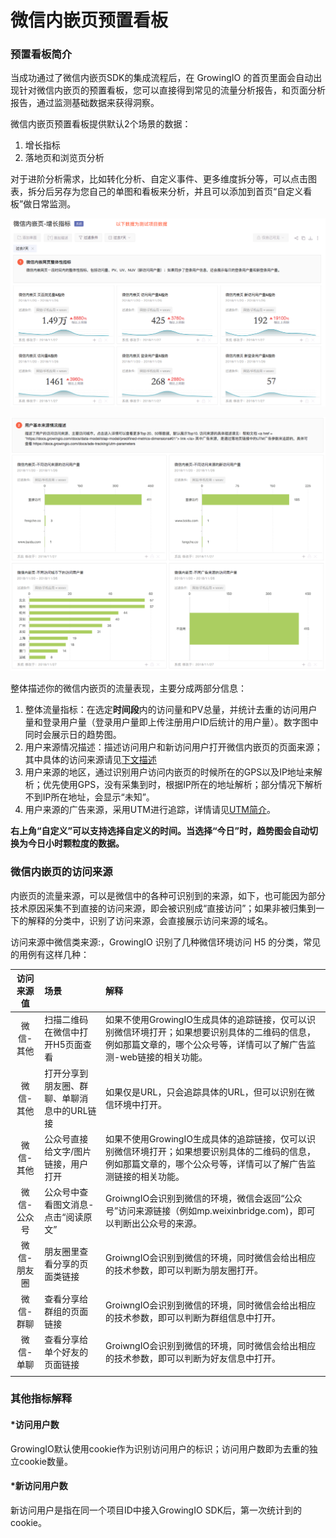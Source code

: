 # 微信内嵌页预置看板

### 预置看板简介

当成功通过了微信内嵌页SDK的集成流程后，在 GrowingIO 的首页里面会自动出现针对微信内嵌页的预置看板，您可以直接得到常见的流量分析报告，和页面分析报告，通过监测基础数据来获得洞察。

微信内嵌页预置看板提供默认2个场景的数据：

1. 增长指标
2. 落地页和浏览页分析

对于进阶分析需求，比如转化分析、自定义事件、更多维度拆分等，可以点击图表，拆分后另存为您自己的单图和看板来分析，并且可以添加到首页“自定义看板”做日常监测。

![&#x589E;&#x957F;&#x6307;&#x6807;&#x6570;&#x636E;-&#xFF08;&#x6D4B;&#x8BD5;&#x6570;&#x636E;&#xFF09;](../.gitbook/assets/image%20%28210%29.png)

![&#x7528;&#x6237;&#x6765;&#x6E90;&#x63CF;&#x8FF0;&#xFF08;&#x6D4B;&#x8BD5;&#x6570;&#x636E;&#xFF09;](../.gitbook/assets/image%20%2867%29.png)

整体描述你的微信内嵌页的流量表现，主要分成两部分信息：

1. 整体流量指标：在选定**时间段**内的访问量和PV总量，并统计去重的访问用户量和登录用户量（登录用户量即上传注册用户ID后统计的用户量）。数字图中同时会展示日的趋势图。
2. 用户来源情况描述：描述访问用户和新访问用户打开微信内嵌页的页面来源；其中具体的访问来源请见[下文描述](wei-xin-nei-qian-ye-yu-zhi-kan-ban.md#11-1)
3. 用户来源的地区，通过识别用户访问内嵌页的时候所在的GPS以及IP地址来解析；优先使用GPS，没有采集到时，根据IP所在的地址解析；部分情况下解析不到IP所在地址，会显示“未知”。
4. 用户来源的广告来源，采用UTM进行追踪，详情请见[UTM简介](../ads-tracking/xiang-guan-zhi-shi/utm-parameters.md)。

**右上角“自定义”可以支持选择自定义的时间。当选择“今日”时，趋势图会自动切换为今日小时颗粒度的数据。**

### 微信内嵌页的访问来源

内嵌页的流量来源，可以是微信中的各种可识别到的来源，如下，也可能因为部分技术原因采集不到直接的访问来源，即会被识别成“直接访问”；如果非被归集到一下的解释的分类中，识别了访问来源，会直接展示访问来源的域名。

访问来源中微信类来源:，GrowingIO 识别了几种微信环境访问 H5 的分类，常见的用例有这样几种：

| 访问来源值 | 场景 | 解释 |
| :---: | :--- | :--- |
|            微信-其他 | 扫描二维码在微信中打开H5页面查看 | 如果不使用GrowingIO生成具体的追踪链接，仅可以识别微信环境打开；如果想要识别具体的二维码的信息，例如那篇文章的，哪个公众号等，详情可以了解广告监测-web链接的相关功能。 |
| 微信-其他 | 打开分享到朋友圈、群聊、单聊消息中的URL链接 | 如果仅是URL，只会追踪具体的URL，但可以识别在微信环境中打开。 |
| 微信-其他 | 公众号直接给文字/图片链接，用户打开 | 如果不使用GrowingIO生成具体的追踪链接，仅可以识别微信环境打开；如果想要识别具体的二维码的信息，例如那篇文章的，哪个公众号等，详情可以了解广告监测链接的相关功能。 |
| 微信-公众号 | 公众号中查看图文消息-点击“阅读原文” | GroiwngIO会识别到微信的环境，微信会返回“公众号”访问来源链接（例如mp.weixinbridge.com\)，即可以判断出公众号的来源。 |
| 微信-朋友圈 | 朋友圈里查看分享的页面类链接 | GroiwngIO会识别到微信的环境，同时微信会给出相应的技术参数，即可以判断为朋友圈打开。 |
| 微信-群聊 | 查看分享给群组的页面链接 | GroiwngIO会识别到微信的环境，同时微信会给出相应的技术参数，即可以判断为群组信息中打开。 |
| 微信-单聊 | 查看分享给单个好友的页面链接 | GroiwngIO会识别到微信的环境，同时微信会给出相应的技术参数，即可以判断为好友信息中打开。 |
|  |  |  |

### 其他指标解释

#### \*访问用户数 <a id="fang-wen-yong-hu-shu"></a>

GrowingIO默认使用cookie作为识别访问用户的标识；访问用户数即为去重的独立cookie数量。

#### \*新访问用户数 <a id="xin-fang-wen-yong-hu-shu"></a>

新访问用户是指在同一个项目ID中接入GrowingIO SDK后，第一次统计到的cookie。

